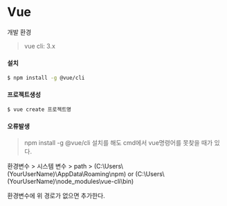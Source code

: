 # Vue

개발 환경

> vue cli: 3.x

#### 설치

```bash
$ npm install -g @vue/cli
```

#### 프로젝트생성

```bash
$ vue create 프로젝트명
```



#### 오류발생

> npm install -g @vue/cli 설치를 해도 cmd에서 vue명령어를 못찾을 때가 있다.

환경변수 > 시스템 변수 > path >   (C:\Users\\(YourUserName)\AppData\Roaming\npm) or (C:\Users\\(YourUserName)\node_modules\vue-cli\bin)

환경변수에 위 경로가 없으면 추가한다.